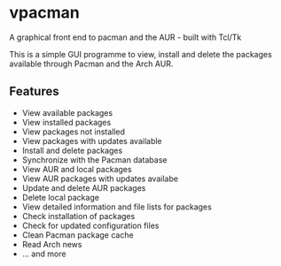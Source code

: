 # vpacman
A graphical front end to pacman and the AUR - built with Tcl/Tk

This is a simple GUI programme to view, install and delete the packages available through Pacman and the Arch AUR.

## Features

- View available packages
- View installed packages
- View packages not installed
- View packages with updates available
- Install and delete packages
- Synchronize with the Pacman database
- View AUR and local packages
- View AUR packages with updates availabe
- Update and delete AUR packages
- Delete local package
- View detailed information and file lists for packages
- Check installation of packages
- Check for updated configuration files
- Clean Pacman package cache
- Read Arch news
- ... and more
